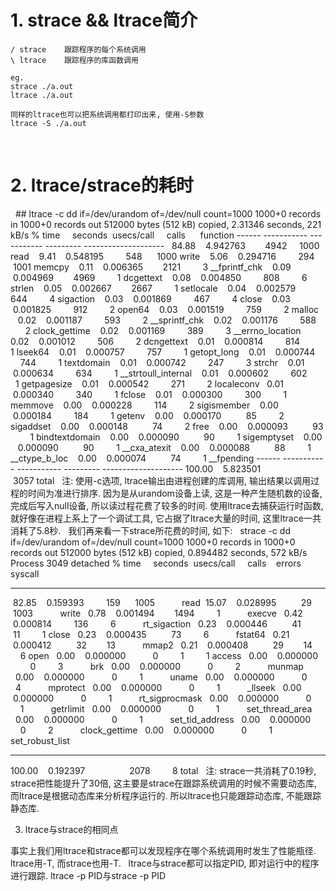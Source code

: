 # 1. strace && ltrace简介
    / strace	跟踪程序的每个系统调用
    \ ltrace	跟踪程序的库函数调用

    eg. 
	strace ./a.out
	ltrace ./a.out
	 
    同样的ltrace也可以把系统调用都打印出来, 使用-S参数
	ltrace -S ./a.out
  
 
# 2. ltrace/strace的耗时
 
    ## ltrace -c dd if=/dev/urandom of=/dev/null count=1000
    1000+0 records in
    1000+0 records out
    512000 bytes (512 kB) copied, 2.31346 seconds, 221 kB/s
    % time     seconds  usecs/call     calls      function
    ------ ----------- ----------- --------- --------------------
    84.88    4.942763        4942     1000 read
    9.41    0.548195         548      1000 write
    5.06    0.294716         294      1001 memcpy
    0.11    0.006365        2121         3 __fprintf_chk
    0.09    0.004969        4969         1 dcgettext
    0.08    0.004850         808         6 strlen
    0.05    0.002667        2667         1 setlocale
    0.04    0.002579         644         4 sigaction
    0.03    0.001869         467         4 close
    0.03    0.001825         912         2 open64
    0.03    0.001519         759         2 malloc
    0.02    0.001187         593         2 __sprintf\_chk
    0.02    0.001176         588         2 clock\_gettime
    0.02    0.001169         389         3 __errno_location
    0.02    0.001012         506         2 dcngettext
    0.01    0.000814         814         1 lseek64
    0.01    0.000757         757         1 getopt_long
    0.01    0.000744         744         1 textdomain
    0.01    0.000742         247         3 strchr
    0.01    0.000634         634         1 __strtoull\_internal
    0.01    0.000602         602         1 getpagesize
    0.01    0.000542         271         2 localeconv
    0.01    0.000340         340         1 fclose
    0.01    0.000300         300         1 memmove
    0.00    0.000228         114         2 sigismember
    0.00    0.000184         184         1 getenv
    0.00    0.000170          85         2 sigaddset
    0.00    0.000148          74         2 free
    0.00    0.000093          93         1 bindtextdomain
    0.00    0.000090          90         1 sigemptyset
    0.00    0.000090          90         1 __cxa_atexit
    0.00    0.000088          88         1 __ctype\_b\_loc
    0.00    0.000074          74         1 __fpending
    ------ ----------- ----------- --------- --------------------
    100.00    5.823501                  3057 total
 
注:
使用-c选项, ltrace输出由进程创建的库调用, 输出结果以调用过程的时间为准进行排序.
因为是从urandom设备上读, 这是一种产生随机数的设备, 完成后写入null设备, 所以读过程花费了较多的时间.
使用ltrace去捕获运行时函数, 就好像在进程上系上了一个调试工具, 它占据了ltrace大量的时间, 这里ltrace一共消耗了5.8秒.
 
我们再来看一下strace所花费的时间, 如下:
 
strace -c dd if=/dev/urandom of=/dev/null count=1000
1000+0 records in
1000+0 records out
512000 bytes (512 kB) copied, 0.894482 seconds, 572 kB/s
Process 3049 detached
% time     seconds  usecs/call     calls    errors syscall
------ ----------- ----------- --------- --------- ----------------
 82.85    0.159393         159      1005           read
 15.07    0.028995          29      1003           write
  0.78    0.001494        1494         1           execve
  0.42    0.000814         136         6           rt_sigaction
  0.23    0.000446          41        11         1 close
  0.23    0.000435          73         6           fstat64
  0.21    0.000412          32        13           mmap2
  0.21    0.000408          29        14         6 open
  0.00    0.000000           0         1         1 access
  0.00    0.000000           0         3           brk
  0.00    0.000000           0         2           munmap
  0.00    0.000000           0         1           uname
  0.00    0.000000           0         4           mprotect
  0.00    0.000000           0         1           _llseek
  0.00    0.000000           0         1           rt_sigprocmask
  0.00    0.000000           0         1           getrlimit
  0.00    0.000000           0         1           set_thread_area
  0.00    0.000000           0         1           set_tid_address
  0.00    0.000000           0         2           clock_gettime
  0.00    0.000000           0         1           set_robust_list
------ ----------- ----------- --------- --------- ----------------
100.00    0.192397                  2078         8 total
 
注: 
strace一共消耗了0.19秒, strace把性能提升了30倍, 这主要是strace在跟踪系统调用的时候不需要动态库, 而ltrace是根据动态库来分析程序运行的.
所以ltrace也只能跟踪动态库, 不能跟踪静态库.


3) ltrace与strace的相同点

事实上我们用ltrace和strace都可以发现程序在哪个系统调用时发生了性能瓶径.
ltrace用-T, 而strace也用-T.
 
ltrace与strace都可以指定PID, 即对运行中的程序进行跟踪.
ltrace -p PID与strace -p PID

